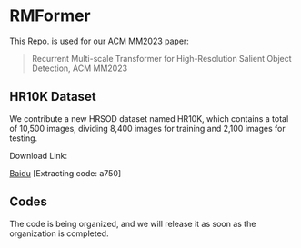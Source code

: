 
# RMFormer

This Repo. is used for our ACM MM2023 paper: 


<!-- <p align="center">
  <img src="" width="85%">
</p> -->

> Recurrent Multi-scale Transformer for High-Resolution Salient Object Detection, ACM MM2023  

## HR10K Dataset

We contribute a new HRSOD dataset named HR10K, which contains a total of 10,500 images, dividing 8,400 images for training and 2,100 images for testing.

Download Link:


[Baidu](https://pan.baidu.com/s/1qOqVu-6QWlunua2FCw-hRw) [Extracting code: a750]


## Codes

The code is being organized, and we will release it as soon as the organization is completed.


